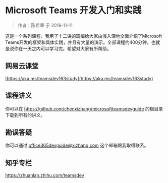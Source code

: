 # Microsoft Teams 开发入门和实践
> 作者：陈希章 于 2019-11-11

这是一个系列课程，我用了十二讲的篇幅给大家由浅入深地全面介绍了Microsoft Teams开发的框架和具体实践，并且有大量的演示。全部课程约400分钟，也就是说你在一天之内可以学习完。希望对大家有所帮助。

## 网易云课堂
[https://aka.ms/teamsdev163study](https://aka.ms/teamsdev163study)

## 课程讲义
你可以在 <https://github.com/chenxizhang/microsoftteamsdevguide> 的根目录下载到所有的讲义。

## 勘误答疑
你可以通过 office365devguide@xizhang.com 这个邮箱跟我取得联系。

## 知乎专栏
<https://zhuanlan.zhihu.com/teamsdev>


